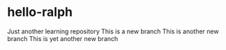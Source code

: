 # hello-ralph
Just another learning repository
This is a new branch
This is another new branch
This is yet another new branch

